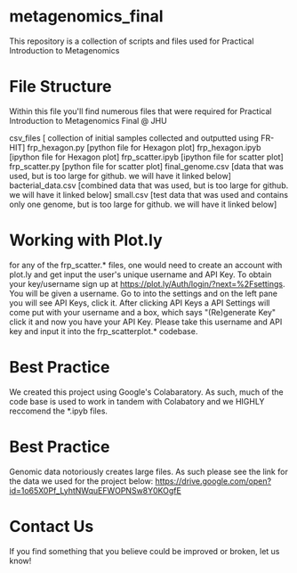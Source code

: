 # metagenomics_final
This repository is a collection of scripts and files used for Practical Introduction to Metagenomics

# File Structure
Within this file you'll find numerous files that were required for Practical Introduction to Metagenomics Final @ JHU

  csv_files [ collection of initial samples collected and outputted using FR-HIT]
  frp_hexagon.py [python file for Hexagon plot]
  frp_hexagon.ipyb [ipython file for Hexagon plot]
  frp_scatter.ipyb [ipython file for scatter plot]
  frp_scatter.py [python file for scatter plot]
  final_genome.csv [data that was used, but is too large for github. we will have it linked below]
  bacterial_data.csv [combined data that was used, but is too large for github. we will have it linked below]
  small.csv [test data that was used and contains only one genome, but is too large for github. we will have it linked below]
  
# Working with Plot.ly
for any of the frp_scatter.* files, one would need to create an account with plot.ly and get input the user's unique username and API Key. To obtain your key/username sign up at https://plot.ly/Auth/login/?next=%2Fsettings. You will be given a username. Go to into the settings and on the left pane you will see API Keys, click it. After clicking API Keys a API Settings will come put with your username and a box, which says "(Re)generate Key" click it and now you have your API Key. Please take this username and API key and input it into the frp_scatterplot.* codebase.

# Best Practice
We created this project using Google's Colabaratory. As such, much of the code base is used to work in tandem with Colabatory and we HIGHLY reccomend the *.ipyb files. 

# Best Practice
Genomic data notoriously creates large files. As such please see the link for the data we used for the project below:
https://drive.google.com/open?id=1o65X0Pf_LyhtNWquEFWOPNSw8Y0KOgfE

# Contact Us
If you find something that you believe could be improved or broken, let us know!
